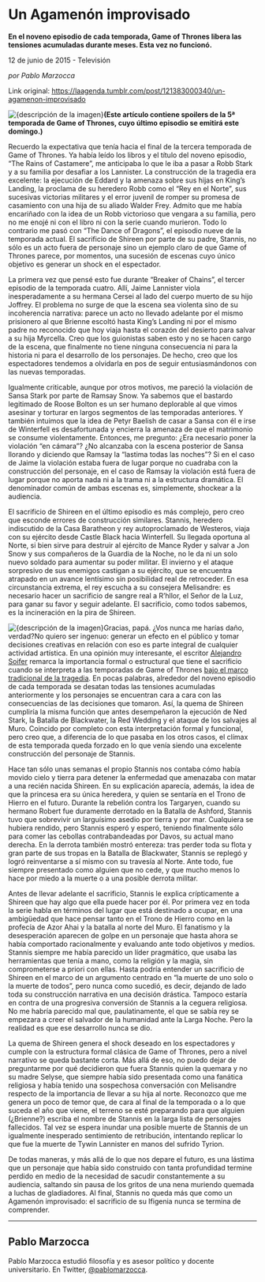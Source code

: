 # Un Agamenón improvisado

**En el noveno episodio de cada temporada, Game of Thrones libera las tensiones acumuladas durante meses. Esta vez no funcionó.**

12 de junio de 2015 - Televisión

_por Pablo Marzocca_

Link original: https://laagenda.tumblr.com/post/121383000340/un-agamenon-improvisado

![{descripción de la imagen}](https://64.media.tumblr.com/0b1abbaec0b5b8d9c37d5151dd9b9f15/tumblr_inline_pjzp26FbPf1t6q87u_500.jpg)**(Este artículo contiene spoilers de la 5ª temporada de Game of Thrones, cuyo último episodio se emitirá este domingo.)**

Recuerdo la expectativa que tenía hacia el final de la tercera temporada de Game of Thrones. Ya había leído los libros y el título del noveno episodio, “The Rains of Castamere”, me anticipaba lo que le iba a pasar a Robb Stark y a su familia por desafiar a los Lannister. La construcción de la tragedia era excelente: la ejecución de Eddard y la amenaza sobre sus hijas en King’s Landing, la proclama de su heredero Robb como el “Rey en el Norte”, sus sucesivas victorias militares y el error juvenil de romper su promesa de casamiento con una hija de su aliado Walder Frey. Admito que me había encariñado con la idea de un Robb victorioso que vengara a su familia, pero no me enojé ni con el libro ni con la serie cuando murieron. Todo lo contrario me pasó con “The Dance of Dragons”, el episodio nueve de la temporada actual. El sacrificio de Shireen por parte de su padre, Stannis, no sólo es un acto fuera de personaje sino un ejemplo claro de que Game of Thrones parece, por momentos, una sucesión de escenas cuyo único objetivo es generar un shock en el espectador.

La primera vez que pensé esto fue durante “Breaker of Chains”, el tercer episodio de la temporada cuatro. Allí, Jaime Lannister viola inesperadamente a su hermana Cersei al lado del cuerpo muerto de su hijo Joffrey. El problema no surge de que la escena sea violenta sino de su incoherencia narrativa: parece un acto no llevado adelante por el mismo prisionero al que Brienne escoltó hasta King’s Landing ni por el mismo padre no reconocido que hoy viaja hasta el corazón del desierto para salvar a su hija Myrcella. Creo que los guionistas saben esto y no se hacen cargo de la escena, que finalmente no tiene ninguna consecuencia ni para la historia ni para el desarrollo de los personajes. De hecho, creo que los espectadores tendemos a olvidarla en pos de seguir entusiasmándonos con las nuevas temporadas.

Igualmente criticable, aunque por otros motivos, me pareció la violación de Sansa Stark por parte de Ramsay Snow. Ya sabemos que el bastardo legitimado de Roose Bolton es un ser humano deplorable al que vimos asesinar y torturar en largos segmentos de las temporadas anteriores. Y también intuimos que la idea de Petyr Baelish de casar a Sansa con él e irse de Winterfell es desafortunada y encierra la amenaza de que el matrimonio se consume violentamente. Entonces, me pregunto: ¿Era necesario poner la violación “en cámara”? ¿No alcanzaba con la escena posterior de Sansa llorando y diciendo que Ramsay la “lastima todas las noches”? Si en el caso de Jaime la violación estaba fuera de lugar porque no cuadraba con la construcción del personaje, en el caso de Ramsay la violación está fuera de lugar porque no aporta nada ni a la trama ni a la estructura dramática. El denominador común de ambas escenas es, simplemente, shockear a la audiencia.

El sacrificio de Shireen en el último episodio es más complejo, pero creo que esconde errores de construcción similares. Stannis, heredero indiscutido de la Casa Baratheon y rey autoproclamado de Westeros, viaja con su ejército desde Castle Black hacia Winterfell. Su llegada oportuna al Norte, si bien sirve para destruir al ejército de Mance Ryder y salvar a Jon Snow y sus compañeros de la Guardia de la Noche, no le da ni un solo nuevo soldado para aumentar su poder militar. El invierno y el ataque sorpresivo de sus enemigos castigan a su ejército, que se encuentra atrapado en un avance lentísimo sin posibilidad real de retroceder. En esa circunstancia extrema, el rey escucha a su consejera Melisandre: es necesario hacer un sacrificio de sangre real a R’hllor, el Señor de la Luz, para ganar su favor y seguir adelante. El sacrificio, como todos sabemos, es la incineración en la pira de Shireen.

![{descripción de la imagen}](https://64.media.tumblr.com/0b1abbaec0b5b8d9c37d5151dd9b9f15/tumblr_inline_pjzp26FbPf1t6q87u_500.jpg)Gracias, papá. ¿Vos nunca me harías daño, verdad?No quiero ser ingenuo: generar un efecto en el público y tomar decisiones creativas en relación con eso es parte integral de cualquier actividad artística. En una opinión muy interesante, el escritor [Alejandro Soifer](http://laagenda.buenosaires.gob.ar/tagged/Alejandro-Soifer) remarca la importancia formal o estructural que tiene el sacrificio cuando se interpreta a las temporadas de Game of Thrones [bajo el marco tradicional de la tragedia](http://ajsoifer.com/2015/06/10/la-estructura-tragica-de-game-of-thrones-y-breaking-bad/). En pocas palabras, alrededor del noveno episodio de cada temporada se desatan todas las tensiones acumuladas anteriormente y los personajes se encuentran cara a cara con las consecuencias de las decisiones que tomaron. Así, la quema de Shireen cumpliría la misma función que antes desempeñaron la ejecución de Ned Stark, la Batalla de Blackwater, la Red Wedding y el ataque de los salvajes al Muro. Coincido por completo con esta interpretación formal y funcional, pero creo que, a diferencia de lo que pasaba en los otros casos, el clímax de esta temporada queda forzado en lo que venía siendo una excelente construcción del personaje de Stannis.

Hace tan sólo unas semanas el propio Stannis nos contaba cómo había movido cielo y tierra para detener la enfermedad que amenazaba con matar a una recién nacida Shireen. En su explicación aparecía, además, la idea de que la princesa era su única heredera, y quien se sentaría en el Trono de Hierro en el futuro. Durante la rebelión contra los Targaryen, cuando su hermano Robert fue duramente derrotado en la Batalla de Ashford, Stannis tuvo que sobrevivir un larguísimo asedio por tierra y por mar. Cualquiera se hubiera rendido, pero Stannis esperó y esperó, teniendo finalmente sólo para comer las cebollas contrabandeadas por Davos, su actual mano derecha. En la derrota también mostró entereza: tras perder toda su flota y gran parte de sus tropas en la Batalla de Blackwater, Stannis se replegó y logró reinventarse a sí mismo con su travesía al Norte. Ante todo, fue siempre presentado como alguien que no cede, y que mucho menos lo hace por miedo a la muerte o a una posible derrota militar.

Antes de llevar adelante el sacrificio, Stannis le explica crípticamente a Shireen que hay algo que ella puede hacer por él. Por primera vez en toda la serie habla en términos del lugar que está destinado a ocupar, en una ambigüedad que hace pensar tanto en el Trono de Hierro como en la profecía de Azor Ahai y la batalla al norte del Muro. El fanatismo y la desesperación aparecen de golpe en un personaje que hasta ahora se había comportado racionalmente y evaluando ante todo objetivos y medios. Stannis siempre me había parecido un líder pragmático, que usaba las herramientas que tenía a mano, como la religión y la magia, sin comprometerse a priori con ellas. Hasta podría entender un sacrificio de Shireen en el marco de un argumento centrado en “la muerte de uno solo o la muerte de todos”, pero nunca como sucedió, es decir, dejando de lado toda su construcción narrativa en una decisión drástica. Tampoco estaría en contra de una progresiva conversión de Stannis a la ceguera religiosa. No me habría parecido mal que, paulatinamente, el que se sabía rey se empezara a creer el salvador de la humanidad ante la Larga Noche. Pero la realidad es que ese desarrollo nunca se dio.

La quema de Shireen genera el shock deseado en los espectadores y cumple con la estructura formal clásica de Game of Thrones, pero a nivel narrativo se queda bastante corta. Más allá de eso, no puedo dejar de preguntarme por qué decidieron que fuera Stannis quien la quemara y no su madre Selyse, que siempre había sido presentada como una fanática religiosa y había tenido una sospechosa conversación con Melisandre respecto de la importancia de llevar a su hija al norte. Reconozco que me genera un poco de temor que, de cara al final de la temporada o a lo que suceda el año que viene, el terreno se esté preparando para que alguien (¿Brienne?) escriba el nombre de Stannis en la larga lista de personajes fallecidos. Tal vez se espera inundar una posible muerte de Stannis de un igualmente inesperado sentimiento de retribución, intentando replicar lo que fue la muerte de Tywin Lannister en manos del sufrido Tyrion.

De todas maneras, y más allá de lo que nos depare el futuro, es una lástima que un personaje que había sido construido con tanta profundidad termine perdido en medio de la necesidad de sacudir constantemente a su audiencia, saltando sin pausa de los gritos de una nena muriendo quemada a luchas de gladiadores. Al final, Stannis no queda más que como un Agamenón improvisado: el sacrificio de su Ifigenia nunca se termina de comprender.

  




---

 Pablo Marzocca
---------------

 Pablo Marzocca estudió filosofía y es asesor político y docente universitario. En Twitter, [@pablomarzocca](https://twitter.com/pablomarzocca). 

